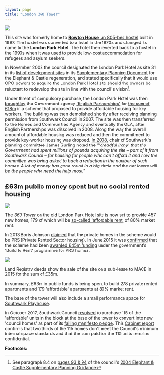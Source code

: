 ```yaml
---
layout: page
title: "London 360 Tower"
---
```

![](https://www.the-latest.com/sites/default/files/images/12_1.jpg)

This site was formerly home to [__Rowton House__, an 805-bed hostel](https://www.southwarknews.co.uk/history/the-cleanest-place-to-doss-since-leaving-home/) built in 1897. The hostel was converted to a hotel in the 1970s and changed its name to the __London Park Hotel__. The hotel then reverted back to a hostel in the 1990s when it was used to provide low-cost accommodation for refugees and asylum seekers.

In November 2003 the council designated the London Park Hotel as site 31 in its [list of development sites](https://crappistmartin.github.io/images/2004SPG_Appendix2DevelopmentFrameworkOptions.pdf) in its [Supplementary Planning Document](https://crappistmartin.github.io/images/2004SPG_Appendix2DevelopmentFramework.pdf) for the Elephant & Castle regeneration, and stated specifically that it would use CPO powers to acquire the London Park Hotel site should the owners be reluctant to redevelop the site in line with the council's vision[^1].

Under threat of compulsory purchase, the London Park Hotel was then [bought by](https://www.london-se1.co.uk/news/view/3475) the Government agency ['English Partnerships'](https://en.wikipedia.org/wiki/English_Partnerships) for [the sum of £18m](/lrdeeds/london360.pdf) in a scheme that proposed to provide affordable housing for key workers. The building was then demolished shortly after receiving planning permission from Southwark Council in 2007. The site was then transferred to the Homes and Communities Agency and eventually the GLA, after English Partnerships was dissolved in 2008. Along the way the overall amount of affordable housing was reduced and then the commitment to provide key-worker housing was dropped. [In 2008](https://www.london-se1.co.uk/news/view/3475), chair of Southwark's planning committee James Gurling noted the _"'dreadful irony' that the Government had spent millions of pounds acquiring the site – part of it from Southwark Council – for housing for people who can't afford it and now the committee was being asked to back a reduction in the number of such homes. A lot of money has gone round in a big circle and the net losers will be the people who need the help most."_ 

<h2>£63m public money spent but no social rented housing</h2>

![](https://southwarknotes.files.wordpress.com/2009/12/elephant_and_castle_360tower_web.jpg)

The _360 Tower_ on the old London Park Hotel site is now set to provide 457 new homes, 179 of which will be [so-called 'affordable rent'](https://www.london.gov.uk/sites/default/files/MD1240%20Newington%20MD%20Part%201%20PDF.pdf) of 80% market rent.

In 2013 Boris Johnson [claimed](https://www.bdonline.co.uk/news/rogers-stirk-harbour-tower-to-be-a-uk-first/5058596.article) that the private homes in the scheme would be PRS (Private Rented Sector housing). In June 2015 it was [confirmed](https://www.gov.uk/government/news/1000-new-homes-for-private-rent-in-london) that the scheme had been [awarded £45m funding](https://www.london.gov.uk/moderngov/documents/s45702/06%20Programmes%20delegated%20to%20HCA.rtf) under the government's 'Build to Rent' programme for PRS homes.

![](https://crappistmartin.github.io/images/IMG_0800.JPG)

Land Registry deeds show the sale of the site on a [sub-lease](/lrdeeds/london360mace.pdf) to MACE in 2015 for the sum of £35m.

In summary, £63m in public funds is being spent to build 278 private rented apartments and 179 'affordable' apartments at 80% market rent.

The base of the tower will also include a small performance space for [Southwark Playhouse](https://southwarkplayhouse.co.uk/).

In October 2017, Southwark Council [resolved](https://moderngov.southwark.gov.uk/documents/s71644/Report%20Acquisition%20of%20Affordable%20Housing%20at%20Longville%20Road%20SE11.pdf) to purchase 115 of the 'affordable' units in the block at the base of the tower to convert into new 'council homes' as part of its [failing manifesto pledge](https://35percent.org/2018-11-12-11000-council-homes-manifesto-pledge/). This [Cabinet report](https://moderngov.southwark.gov.uk/documents/s71644/Report%20Acquisition%20of%20Affordable%20Housing%20at%20Longville%20Road%20SE11.pdf) confirms that two thirds of the 115 homes don't meet the Council's minimum internal space standards and that the sum paid for the 115 units remains confidential.

__Footnotes:__

[^1]: See paragraph 8.4 on [pages 93 & 94](/images/Nov2003SPD_CPO_Powers.pdf) of the council's [2004 Elephant & Castle Supplementary Planning Guidance](https://www.scribd.com/doc/82420796/Southwark-Council-2004-Development-Framework)









